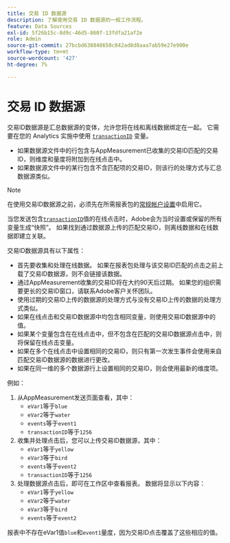 ```yaml
---
title: 交易 ID 数据源
description: 了解使用交易 ID 数据源的一般工作流程。
feature: Data Sources
exl-id: 5f26b15c-8d9c-46d5-860f-13fdfa21af2e
role: Admin
source-git-commit: 27bcbd638848650c842ad8d8aaa7ab59e27e900e
workflow-type: tm+mt
source-wordcount: '427'
ht-degree: 7%

---
```


# 交易 ID 数据源

交易ID数据源是汇总数据源的变体，允许您将在线和离线数据绑定在一起。 它需要在您的 Analytics 实施中使用 [`transactionID`](/help/implement/vars/page-vars/transactionid.md) 变量。

* 如果数据源文件中的行包含与AppMeasurement已收集的交易ID匹配的交易ID，则维度和量度将附加到在线点击中。
* 如果数据源文件中的某行包含不含匹配项的交易ID，则该行的处理方式与汇总数据源类似。

>[!NOTE]
>
>在使用交易ID数据源之前，必须先在所需报表包的[常规帐户设置](/help/admin/admin/c-manage-report-suites/c-edit-report-suites/general/general-acct-settings-admin.md)中启用它。

当您发送包含[`transactionID`](/help/implement/vars/page-vars/transactionid.md)值的在线点击时，Adobe会为当时设置或保留的所有变量生成“快照”。 如果找到通过数据源上传的匹配交易ID，则离线数据和在线数据即建立关联。

交易ID数据源具有以下属性：

* 首先要收集和处理在线数据。 如果在报表包处理与该交易ID匹配的点击之前上载了交易ID数据源，则不会链接该数据。
* 通过AppMeasurement收集的交易ID将在大约90天后过期。 如果您的组织需要更长的交易ID窗口，请联系Adobe客户关怀团队。
* 使用过期的交易ID上传的数据源的处理方式与没有交易ID上传的数据的处理方式类似。
* 如果在线点击和交易ID数据源中均包含相同变量，则使用交易ID数据源中的值。
* 如果某个变量包含在在线点击中，但不包含在匹配的交易ID数据源点击中，则将保留在线点击变量。
* 如果在多个在线点击中设置相同的交易ID，则只有第一次发生事件会使用来自匹配交易ID数据源的数据进行更改。
* 如果在同一维的多个数据源行上设置相同的交易ID，则会使用最新的维度项。

例如：

1. 从AppMeasurement发送页面查看，其中：
   * `eVar1`等于`blue`
   * `eVar2`等于`water`
   * `events`等于`event1`
   * `transactionID`等于`1256`
2. 收集并处理点击后，您可以上传交易ID数据源，其中：
   * `eVar1`等于`yellow`
   * `eVar3`等于`bird`
   * `events`等于`event2`
   * `transactionID`等于`1256`
3. 处理数据源点击后，即可在工作区中查看报表。 数据将显示以下内容：
   * `eVar1`等于`yellow`
   * `eVar2`等于`water`
   * `eVar3`等于`bird`
   * `events`等于`event2`

报表中不存在eVar1值`blue`和`event1`量度，因为交易ID点击覆盖了这些相应的值。
